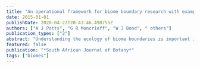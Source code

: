 ```yaml
---
title: "An operational framework for biome boundary research with examples from South Africa"
date: 2015-01-01
publishDate: 2020-04-22T20:43:46.498755Z
authors: ["A J Potts", "G R Moncrieff", "W J Bond", " others"]
publication_types: ["2"]
abstract: "Understanding the ecology of biome boundaries is important in both pure and applied research. Here we develop an operational framework that categorises biome boundary research into five key approaches, namely,(1) field observations,(2) correlative modelling,(3) …"
featured: false
publication: "*South African Journal of Botany*"
tags: ["biomes"]
---
```


